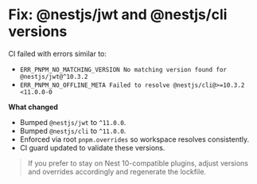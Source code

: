 
# Fix: @nestjs/jwt and @nestjs/cli versions

CI failed with errors similar to:
- `ERR_PNPM_NO_MATCHING_VERSION No matching version found for @nestjs/jwt@^10.3.2`
- `ERR_PNPM_NO_OFFLINE_META Failed to resolve @nestjs/cli@>=10.3.2 <11.0.0-0`

**What changed**
- Bumped `@nestjs/jwt` to `^11.0.0`.
- Bumped `@nestjs/cli` to `^11.0.0`.
- Enforced via root `pnpm.overrides` so workspace resolves consistently.
- CI guard updated to validate these versions.

> If you prefer to stay on Nest 10-compatible plugins, adjust versions and overrides accordingly and regenerate the lockfile.
